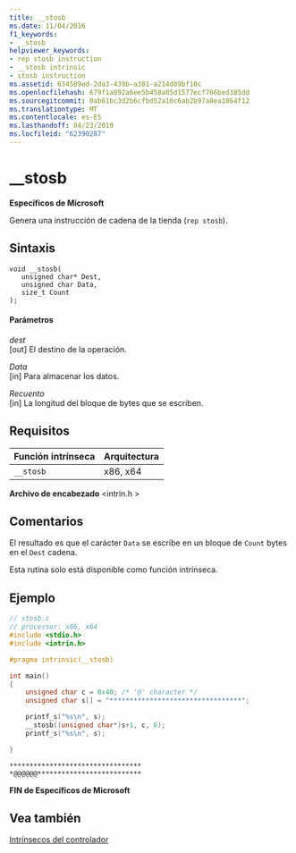 ```yaml
---
title: __stosb
ms.date: 11/04/2016
f1_keywords:
- __stosb
helpviewer_keywords:
- rep stosb instruction
- __stosb intrinsic
- stosb instruction
ms.assetid: 634589ed-2da3-439b-a381-a214d89bf10c
ms.openlocfilehash: 679f1a892a6ee5b458a05d1577ecf766bed385dd
ms.sourcegitcommit: 0ab61bc3d2b6cfbd52a16c6ab2b97a8ea1864f12
ms.translationtype: MT
ms.contentlocale: es-ES
ms.lasthandoff: 04/23/2019
ms.locfileid: "62390287"
---
```

# <a name="stosb"></a>__stosb

**Específicos de Microsoft**

Genera una instrucción de cadena de la tienda (`rep stosb`).

## <a name="syntax"></a>Sintaxis

```
void __stosb(
   unsigned char* Dest,
   unsigned char Data,
   size_t Count
);
```

#### <a name="parameters"></a>Parámetros

*dest*<br/>
[out] El destino de la operación.

*Data*<br/>
[in] Para almacenar los datos.

*Recuento*<br/>
[in] La longitud del bloque de bytes que se escriben.

## <a name="requirements"></a>Requisitos

|Función intrínseca|Arquitectura|
|---------------|------------------|
|`__stosb`|x86, x64|

**Archivo de encabezado** \<intrin.h >

## <a name="remarks"></a>Comentarios

El resultado es que el carácter `Data` se escribe en un bloque de `Count` bytes en el `Dest` cadena.

Esta rutina solo está disponible como función intrínseca.

## <a name="example"></a>Ejemplo

```C
// stosb.c
// processor: x86, x64
#include <stdio.h>
#include <intrin.h>

#pragma intrinsic(__stosb)

int main()
{
    unsigned char c = 0x40; /* '@' character */
    unsigned char s[] = "*********************************";

    printf_s("%s\n", s);
    __stosb((unsigned char*)s+1, c, 6);
    printf_s("%s\n", s);

}
```

```Output
*********************************
*@@@@@@**************************
```

**FIN de Específicos de Microsoft**

## <a name="see-also"></a>Vea también

[Intrínsecos del controlador](../intrinsics/compiler-intrinsics.md)